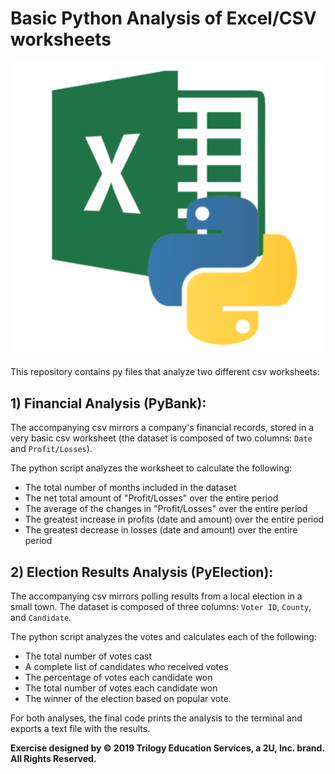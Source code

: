 # Basic Python Analysis of Excel/CSV worksheets

![python-excel-logo.png](python-excel-logo.png)

This repository contains py files that analyze two different csv worksheets:


## 1) Financial Analysis (PyBank):
The accompanying csv mirrors a company's financial records, stored in a very basic csv worksheet (the dataset is composed of two columns: `Date` and `Profit/Losses`).

The python script analyzes the worksheet to calculate the following:
  * The total number of months included in the dataset
  * The net total amount of "Profit/Losses" over the entire period
  * The average of the changes in "Profit/Losses" over the entire period
  * The greatest increase in profits (date and amount) over the entire period
  * The greatest decrease in losses (date and amount) over the entire period


## 2) Election Results Analysis (PyElection):
The accompanying csv mirrors polling results from a local election in a small town. The dataset is composed of three columns: `Voter ID`, `County`, and `Candidate`. 

The python script analyzes the votes and calculates each of the following:
  * The total number of votes cast
  * A complete list of candidates who received votes
  * The percentage of votes each candidate won
  * The total number of votes each candidate won
  * The winner of the election based on popular vote.

  For both analyses, the final code prints the analysis to the terminal and exports a text file with the results.
  
  
  
**Exercise designed by © 2019 Trilogy Education Services, a 2U, Inc. brand. All Rights Reserved.**
